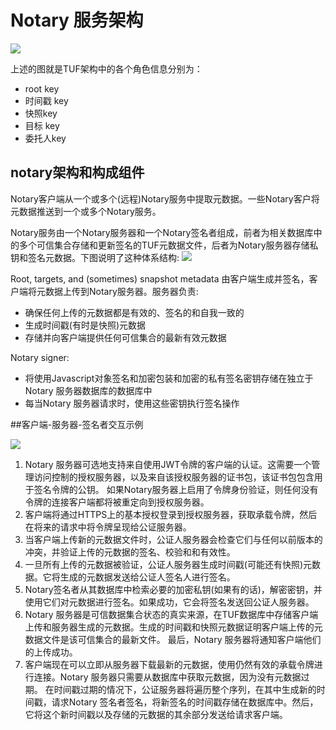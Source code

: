 # Notary 服务架构

![](https://camo.githubusercontent.com/c4166122f8b4e908ad9d59421072ea1f64074a9d/68747470733a2f2f63646e2e7261776769742e636f6d2f7468657570646174656672616d65776f726b2f6e6f746172792f303966383137313730383066353332373665363838316563653537636262626639316238653261372f646f63732f696d616765732f6b65792d6869657261726368792e737667)

上述的图就是TUF架构中的各个角色信息分别为：
- root key
- 时间戳 key
- 快照key
- 目标 key
- 委托人key

## notary架构和构成组件
Notary客户端从一个或多个(远程)Notary服务中提取元数据。一些Notary客户将元数据推送到一个或多个Notary服务。

 Notary服务由一个Notary服务器和一个Notary签名者组成，前者为相关数据库中的多个可信集合存储和更新签名的TUF元数据文件，后者为Notary服务器存储私钥和签名元数据。下图说明了这种体系结构:
 ![](https://camo.githubusercontent.com/d6252fb5a1f727bf2e1b2a8779a38459ad8f9553/68747470733a2f2f63646e2e7261776769742e636f6d2f7468657570646174656672616d65776f726b2f6e6f746172792f303966383137313730383066353332373665363838316563653537636262626639316238653261372f646f63732f696d616765732f736572766963652d6172636869746563747572652e737667)
 
Root, targets, and (sometimes) snapshot metadata 由客户端生成并签名，客户端将元数据上传到Notary服务器。服务器负责: 
- 确保任何上传的元数据都是有效的、签名的和自我一致的 
- 生成时间戳(有时是快照)元数据 
- 存储并向客户端提供任何可信集合的最新有效元数据

Notary signer: 
- 将使用Javascript对象签名和加密包装和加密的私有签名密钥存储在独立于Notary 服务器数据库的数据库中 
- 每当Notary 服务器请求时，使用这些密钥执行签名操作

##客户端-服务器-签名者交互示例

![](https://camo.githubusercontent.com/ed2875a6c47d940f573d6f0af22432a4ac67858b/68747470733a2f2f63646e2e7261776769742e636f6d2f7468657570646174656672616d65776f726b2f6e6f746172792f323734363966303166653234346264663730663334323139363136363537623333363732346263332f646f63732f696d616765732f6d657461646174612d73657175656e63652e737667)

1. Notary 服务器可选地支持来自使用JWT令牌的客户端的认证。这需要一个管理访问控制的授权服务器，以及来自该授权服务器的证书包，该证书包包含用于签名令牌的公钥。 如果Notary服务器上启用了令牌身份验证，则任何没有令牌的连接客户端都将被重定向到授权服务器。 
2. 客户端将通过HTTPS上的基本授权登录到授权服务器，获取承载令牌，然后在将来的请求中将令牌呈现给公证服务器。
3. 当客户端上传新的元数据文件时，公证人服务器会检查它们与任何以前版本的冲突，并验证上传的元数据的签名、校验和和有效性。
4. 一旦所有上传的元数据被验证，公证人服务器生成时间戳(可能还有快照)元数据。它将生成的元数据发送给公证人签名人进行签名。
5. Notary签名者从其数据库中检索必要的加密私钥(如果有的话)，解密密钥，并使用它们对元数据进行签名。如果成功，它会将签名发送回公证人服务器。
6. Notary 服务器是可信数据集合状态的真实来源，在TUF数据库中存储客户端上传和服务器生成的元数据。生成的时间戳和快照元数据证明客户端上传的元数据文件是该可信集合的最新文件。 最后，Notary 服务器将通知客户端他们的上传成功。
7. 客户端现在可以立即从服务器下载最新的元数据，使用仍然有效的承载令牌进行连接。Notary 服务器只需要从数据库中获取元数据，因为没有元数据过期。 在时间戳过期的情况下，公证服务器将遍历整个序列，在其中生成新的时间戳，请求Notary 签名者签名，将新签名的时间戳存储在数据库中。然后，它将这个新时间戳以及存储的元数据的其余部分发送给请求客户端。